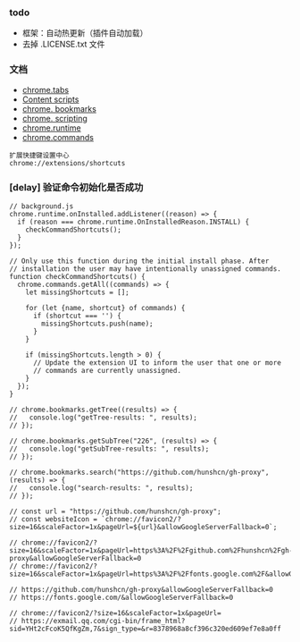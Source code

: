 ### todo

- 框架：自动热更新（插件自动加载）
- 去掉 .LICENSE.txt 文件

### 文档

- [chrome.tabs](https://developer.chrome.com/docs/extensions/reference/tabs/#type-Tab)
- [Content scripts](https://developer.chrome.com/docs/extensions/mv3/content_scripts/#static-declarative)
- [chrome. bookmarks](https://developer.chrome.com/docs/extensions/reference/bookmarks/#event-onChanged)
- [chrome. scripting](https://developer.chrome.com/docs/extensions/reference/scripting/#method-executeScript)
- [chrome.runtime](https://developer.chrome.com/docs/extensions/reference/)
- [chrome.commands](https://developer.chrome.com/docs/extensions/reference/commands/)

```
扩展快捷键设置中心
chrome://extensions/shortcuts
```

### [delay] 验证命令初始化是否成功

```
// background.js
chrome.runtime.onInstalled.addListener((reason) => {
  if (reason === chrome.runtime.OnInstalledReason.INSTALL) {
    checkCommandShortcuts();
  }
});

// Only use this function during the initial install phase. After
// installation the user may have intentionally unassigned commands.
function checkCommandShortcuts() {
  chrome.commands.getAll((commands) => {
    let missingShortcuts = [];

    for (let {name, shortcut} of commands) {
      if (shortcut === '') {
        missingShortcuts.push(name);
      }
    }

    if (missingShortcuts.length > 0) {
      // Update the extension UI to inform the user that one or more
      // commands are currently unassigned.
    }
  });
}

```

```
// chrome.bookmarks.getTree((results) => {
//   console.log("getTree-results: ", results);
// });

// chrome.bookmarks.getSubTree("226", (results) => {
//   console.log("getSubTree-results: ", results);
// });

// chrome.bookmarks.search("https://github.com/hunshcn/gh-proxy", (results) => {
//   console.log("search-results: ", results);
// });

// const url = "https://github.com/hunshcn/gh-proxy";
// const websiteIcon = `chrome://favicon2/?size=16&scaleFactor=1x&pageUrl=${url}&allowGoogleServerFallback=0`;

// chrome://favicon2/?size=16&scaleFactor=1x&pageUrl=https%3A%2F%2Fgithub.com%2Fhunshcn%2Fgh-proxy&allowGoogleServerFallback=0
// chrome://favicon2/?size=16&scaleFactor=1x&pageUrl=https%3A%2F%2Ffonts.google.com%2F&allowGoogleServerFallback=0

// https://github.com/hunshcn/gh-proxy&allowGoogleServerFallback=0
// https://fonts.google.com/&allowGoogleServerFallback=0

// chrome://favicon2/?size=16&scaleFactor=1x&pageUrl=
// https://exmail.qq.com/cgi-bin/frame_html?sid=YHt2cFcoK5QfKgZm,7&sign_type=&r=8378968a8cf396c320ed609ef7e8a0ff

```
